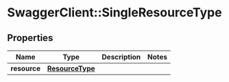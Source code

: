 # SwaggerClient::SingleResourceType

## Properties
Name | Type | Description | Notes
------------ | ------------- | ------------- | -------------
**resource** | [**ResourceType**](ResourceType.md) |  | 

